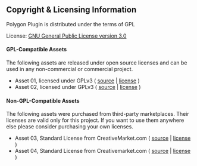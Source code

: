 ## Copyright & Licensing Information

Polygon Plugin is distributed under the terms of GPL

License: [GNU General Public License version 3.0](http://www.gnu.org/licenses/gpl-3.0.html)

#### GPL-Compatible Assets

The following assets are released under open source licenses and can be used in any non-commercial or commercial project.

- Asset 01, licensed under GPLv3 ( [source](#) | [license](#) )
- Asset 02, licensed under GPLv3 ( [source](#) | [license](#) )

#### Non-GPL-Compatible Assets

The following assets were purchased from third-party marketplaces. Their licenses are valid only for this project. If you want to use them anywhere else please consider purchasing your own licenses.

- Asset 03, Standard License from CreativeMarket.com ( [source](#) | [license](#) )
- Asset 04, Standard License from Creativemarket.com ( [source](#) | [license](#) )
